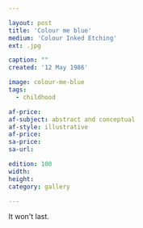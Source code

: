 ```yaml
---

layout: post
title: 'Colour me blue'
medium: 'Colour Inked Etching'
ext: .jpg

caption: ""
created: '12 May 1986'

image: colour-me-blue
tags:
  - childhood

af-price:
af-subject: abstract and conceptual
af-style: illustrative
af-price:
sa-price:
sa-url:

edition: 100
width:
height:
category: gallery

---
```


It won't last.
